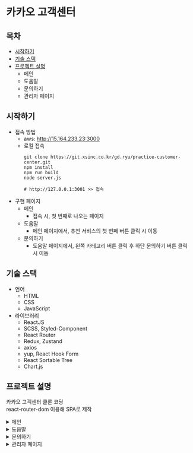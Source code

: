 # 카카오 고객센터

## 목차

- [시작하기](#시작하기)
- [기술 스택](#기술-스택)
- [프로젝트 설명](#프로젝트-설명)
  - 메인
  - 도움말
  - 문의하기
  - 관리자 페이지

## 시작하기

- 접속 방법
  - aws: http://15.164.233.23:3000
  - 로컬 접속
    ```
    git clone https://git.xsinc.co.kr/gd.ryu/practice-customer-center.git
    npm install
    npm run build
    node server.js

    # http://127.0.0.1:3001 >> 접속
    ```
- 구현 페이지
  - 메인
    - 접속 시, 첫 번째로 나오는 페이지
  - 도움말
    - 메인 페이지에서, 추천 서비스의 첫 번째 버튼 클릭 시 이동
  - 문의하기
    - 도움말 페이지에서, 왼쪽 카테고리 버튼 클릭 후 하단 문의하기 버튼 클릭 시 이동

## 기술 스택

- 언어
  - HTML
  - CSS
  - JavaScript
- 라이브러리
  - ReactJS
  - SCSS, Styled-Component
  - React Router
  - Redux, Zustand
  - axios
  - yup, React Hook Form
  - React Sortable Tree
  - Chart.js

## 프로젝트 설명

카카오 고객센터 클론 코딩  
react-router-dom 이용해 SPA로 제작

<details>
<summary>메인</summary>

```
컴포넌트: /src/comp-root
데이터:
/public/data/
  ├─footer.json
  ├─header.json
  ├─mainAll.json
  ├─mainRecommend.json
  └─sub.json
```
</details>

<details>
<summary>도움말</summary>

```
컴포넌트:
/src/faq
  ├─BreadCrumbs.js
  ├─Detail.js
  └─SideMenu.js
데이터: /public/data/faq.json
```
- 작동 방식

  1. /src/Route/RouteFaq.js에서 react-router-dom의 `useLocation()` hook을 이용해 query string 분석 및 query 변수 선언
      - query string 형태
        `service: 서비스 id category: 카테고리 id platform: 플랫폼 id articleId: 아티클 id`
  2. query 이용, /public/data/faq.json 데이터 추출
    쿼리스트링에
      - service 있을 경우, json의 `service[query.service]`
      - category 있을 경우, json의 `category[query.service][query.category]`
      - platform 있을 경우, json의 `platform[query.service][query.category][query.platform]`
      - articleId 있을 경우, json의 `article[query.service][query.category][query.platform][query.articleId]`
  3. 변경된 데이터 사용
      - React Hook Form, yup 이용해 유효성 검사
      - 국가 코드 선택 시 검색 - 유효성 검사 통과 후 문의 접수 시 원래 페이지로 이동
  4. 버튼(`<Link />`) 클릭 시, query string을 가진 url로 접속하도록 설정
</details>

<details>
<summary>문의하기</summary>

```
컴포넌트: /src/components/Request.js
데이터: /public/data/countryNumber.json
```
- 접속 방법
    - 메인 페이지 > 카카오톡 > 도움말 클릭 > 문의하기
    - 사용 라이브러리: yup, React Hook Form (유효성 검사)
    - 구성
        1. 이메일 주소
        2. 휴대폰 번호
        3. 문의 분류 (카테고리)
        4. 문의 제목
        5. 문의 내용
        6. 첨부 파일 (용량 확인)
        7. 개인 정보 수집 동의 (체크박스)
    - 기타
        - 현재 카테고리 위치 표시 (상단 네비게이션, 좌측 네비게이션)

</details>

<details>
<summary>관리자 페이지</summary>

```
컴포넌트:
/src/admin/
  ├─admin.js
  │
  ├─Article
  │ ├─Index.js
  │ ├─List.js
  │ └─Cateogry.js
  ├─Editor
  │ ├─Index.js
  │ ├─Preview.js
  │ └─Warning.js
  ├─Nav
  │ └─Index.js
  ├─Qna
  │ ├─Index.js
  │ ├─List.js
  │ ├─Preview.js
  │ └─Editor.js
  ├─ShowRequest.js
  ├─Graph.js
  └─Login.js
데이터: /public/data/faq_temp.json
```
- 접속방법
  1. 메인 페이지에서 로그인 클릭
  2. 로그인 페이지에서 관리자 계정 로그인 (test: `admin1/1234` , `admin2/1234`)
- 구현 페이지
  - login (로그인)
    - localStorage에 로그인 데이터 저장
  - dashboard (대시보드)
    1. 네비게이션
        - 상단 - 관리자 페이지 홈 이동 및 로그아웃
        - 좌측 - 특정 페이지로 이동
    2. 트래픽 통계 (사용 라이브러리: Chart.js)
    3. 문의 목록 (페이지 당 7개)
    4. 도움말 통계
    5. 도움말 목록 (페이지 당 7개)
  - faq (도움말 관리)
    1. 도움말 목록
       - 구현 기능
          - 카테고리 배지
          - 카테고리 필터
          - 페이지네이션 (페이지 당 17개)
    2. 도움말 미리보기
    3. 도움말 관리
        - 사용 라이브러리: CKEditor 5
          - [github](https://github.com/ckeditor/ckeditor5)
          - [demo](https://ckeditor.com/ckeditor-5/demo/)
       - 구현 기능
          - 데이터 변경 시, 도움말 목록에 적용
          - 저장하기 버튼: 콘솔창에서 데이터 확인 가능
    4. 카테고리 관리
        - 사용 라이브러리: React Sortable Tree
           - [github](https://github.com/frontend-collective/react-sortable-tree)
           - [demo](https://frontend-collective.github.io/react-sortable-tree/)
        - 구현 기능
           - 카테고리 `검색`, `추가`, `삭제`, `이동`, `이름 변경`, `정보 확인`
  - qna (문의 관리)
    1. 문의 관리
    2. 문의 목록
          - 구현 기능
              - 문의 글 상태 배지 (답변 대기, 답변 완료)
              - 상태 필터
              - 페이지네이션
    3. 문의 미리보기
    4. 문의 관리
          - 사용 라이브러리: CKEditor 5
          - 저장하기 버튼
            - 클릭 시: 데이터 변경
</details>
